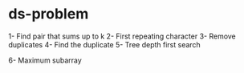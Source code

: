 # ds-problem

1- Find pair that sums up to k
2- First repeating character
3- Remove duplicates
4- Find the duplicate
5- Tree depth first search

6- Maximum subarray 